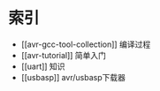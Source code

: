 # 索引

* [[avr-gcc-tool-collection]] 编译过程
* [[avr-tutorial]] 简单入门
* [[uart]] 知识
* [[usbasp]] avr/usbasp下载器
